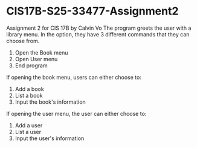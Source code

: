 # CIS17B-S25-33477-Assignment2
Assignment 2 for CIS 17B by Calvin Vo
The program greets the user with a library menu. In the option, they have 3 different commands that they can choose from.
1. Open the Book menu
2. Open User menu
3. End program

If opening the book menu, users can either choose to:
1. Add a book
2. List a book
3. Input the book's information

If opening the user menu, the user can either choose to:
1. Add a user
2. List a user
3. Input the user's information

